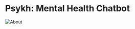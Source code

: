 # Psykh: Mental Health Chatbot

![About](https://github.com/ritik872000/Psykh-A-Mental-Health-Chatbot/blob/main/Project-Screenshots/About.png
)

